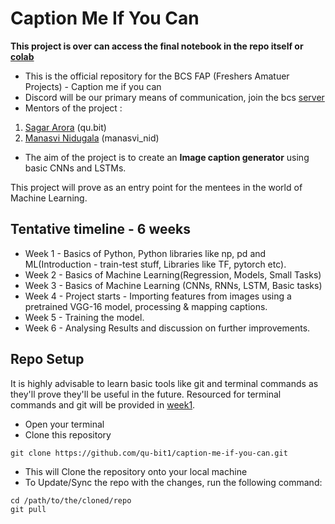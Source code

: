 # Caption Me If You Can

**This project is over can access the final notebook in the repo itself or [colab](https://colab.research.google.com/drive/1pS7tVLFMyFZnruNRDizTNiVc7_IQub6m?usp=sharing)**

- This is the official repository for the BCS FAP (Freshers Amatuer Projects) - Caption me if you can
- Discord will be our primary means of communication, join the bcs [server](https://discord.gg/zZQbZcu29f)
- Mentors of the project :
1. [Sagar Arora](https://github.com/qu-bit1) (qu.bit)
2. [Manasvi Nidugala](https://github.com/roses-and-thorns) (manasvi_nid)

- The aim of the project is to create an **Image caption generator** using basic CNNs and LSTMs.

This project will prove as an entry point for the mentees in the world of Machine Learning.

## Tentative timeline - 6 weeks

- Week 1 - Basics of Python, Python libraries like np, pd and ML(Introduction - train-test stuff, Libraries like TF, pytorch etc).
- Week 2 - Basics of  Machine Learning(Regression, Models, Small Tasks)
- Week 3 - Basics of Machine Learning (CNNs, RNNs, LSTM, Basic tasks)
- Week 4 - Project starts - Importing features from images using a pretrained VGG-16 model, processing & mapping captions.
- Week 5 - Training the model.
- Week 6 - Analysing Results and discussion on further improvements.


## Repo Setup 

It is highly advisable to learn basic tools like git and terminal commands as they'll prove they'll be useful in the future.
Resourced for terminal commands and git will be provided in [week1](week1).

- Open your terminal
- Clone this repository 
```
git clone https://github.com/qu-bit1/caption-me-if-you-can.git
```

- This will Clone the repository onto your local machine
- To Update/Sync the repo with the changes, run the following command:

```
cd /path/to/the/cloned/repo
git pull 
```


